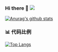 ### Hi there 👋 ![](https://visitor-badge.laobi.icu/badge?page_id=Nekoer.readme)

[![Anurag's github stats](https://github-readme-stats.vercel.app/api?username=Nekoer)](https://github.com/anuraghazra/github-readme-stats)

### 📊 代码比例
[![Top Langs](https://github-readme-stats.vercel.app/api/top-langs/?username=Nekoer)](https://github.com/anuraghazra/github-readme-stats)

<!--
**journey-ad/journey-ad** is a ✨ _special_ ✨ repository because its `README.md` (this file) appears on your GitHub profile.

Here are some ideas to get you started:

- 🔭 I’m currently working on ...
- 🌱 I’m currently learning ...
- 👯 I’m looking to collaborate on ...
- 🤔 I’m looking for help with ...
- 💬 Ask me about ...
- 📫 How to reach me: ...
- 😄 Pronouns: ...
- ⚡ Fun fact: ...
-->

